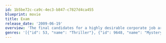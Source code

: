 ```yaml
---
id: 1b5be72c-ca9c-4ec3-b847-c7827d4ca455
blueprint: movie
title: Exam
release_date: '2009-06-19'
overview: 'The final candidates for a highly desirable corporate job are locked together in an exam room and given a test so simple and confusing that tension begins to unravel.'
genres: '[{"id": 53, "name": "Thriller"}, {"id": 9648, "name": "Mystery"}]'
---
```

